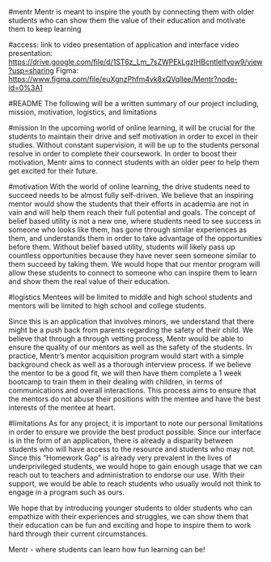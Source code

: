 #mentr
Mentr is meant to inspire the youth by connecting them with older students who can show them the value of their education and motivate them to keep learning

#access: link to video presentation of application and interface
video presentation: https://drive.google.com/file/d/1ST6z_Lm_7sZWPEkLgzIHBcntleIfvow9/view?usp=sharing
Figma: https://www.figma.com/file/euXgnzPhfm4vk8xQVqllee/Mentr?node-id=0%3A1

#README
The following will be a written summary of our project including, mission, motivation, logistics, and limitations

#mission
In the upcoming world of online learning, it will be crucial for the students to maintain their drive and self motivation in order to excel in their studies. Without constant supervision, it will be up to the students personal resolve in order to complete their coursework. In order to boost their motivation, Mentr aims to connect students with an older peer to help them get excited for their future. 

#motivation
With the world of online learning, the drive students need to succeed needs to be almost fully self-driven. We believe that an inspiring mentor would show the students that their efforts in academia are not in vain and will help them reach their full potential and goals. The concept of belief based utility is not a new one, where students need to see success in someone who looks like them, has gone through similar experiences as them, and understands them in order to take advantage of the opportunities before them. Without belief based utility, students will likely pass up countless opportunities because they have never seen someone similar to them succeed by taking them. We would hope that our mentor program will allow these students to connect to someone who can inspire them to learn and show them the real value of their education. 

#logistics
Mentees will be limited to middle and high school students and mentors will be limited to high school and college students. 

Since this is an application that involves minors, we understand that there might be a push back from parents regarding the safety of their child. We believe that through a through vetting process, Mentr would be able to ensure the quality of our mentors as well as the safety of the students. 
In practice, Mentr’s mentor acquisition program would start with a simple background check as well as a thorough interview process. If we believe the mentor to be a good fit, we will then have them complete a 1 week bootcamp to train them in their dealing with children, in terms of communications and overall interactions. This process aims to ensure that the mentors do not abuse their positions with the mentee and have the best interests of the mentee at heart. 

#limitations
As for any project, it is important to note our personal limitations in order to ensure we provide the best product possible. Since our interface is in the form of an application, there is already a disparity between students who will have access to the resource and students who may not. Since this “Homework Gap” is already very prevalent in the lives of underprivileged students, we would hope to gain enough usage that we can reach out to teachers and administration to endorse our use. With their support, we would be able to reach students who usually would not think to engage in a program such as ours. 

We hope that by introducing younger students to older students who can empathize with their experiences and struggles, we can show them that their education can be fun and exciting and hope to inspire them to work hard through their current circumstances.  

Mentr - where students can learn how fun learning can be!
